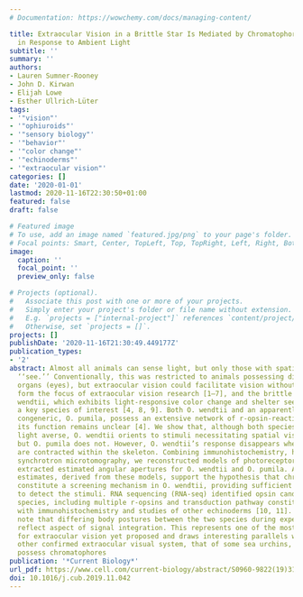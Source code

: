 ```yaml
---
# Documentation: https://wowchemy.com/docs/managing-content/

title: Extraocular Vision in a Brittle Star Is Mediated by Chromatophore Movement
  in Response to Ambient Light
subtitle: ''
summary: ''
authors:
- Lauren Sumner-Rooney
- John D. Kirwan
- Elijah Lowe
- Esther Ullrich-Lüter
tags:
- '"vision"'
- '"ophiuroids"'
- '"sensory biology"'
- '"behavior"'
- '"color change"'
- '"echinoderms"'
- '"extraocular vision"'
categories: []
date: '2020-01-01'
lastmod: 2020-11-16T22:30:50+01:00
featured: false
draft: false

# Featured image
# To use, add an image named `featured.jpg/png` to your page's folder.
# Focal points: Smart, Center, TopLeft, Top, TopRight, Left, Right, BottomLeft, Bottom, BottomRight.
image:
  caption: ''
  focal_point: ''
  preview_only: false

# Projects (optional).
#   Associate this post with one or more of your projects.
#   Simply enter your project's folder or file name without extension.
#   E.g. `projects = ["internal-project"]` references `content/project/deep-learning/index.md`.
#   Otherwise, set `projects = []`.
projects: []
publishDate: '2020-11-16T21:30:49.449177Z'
publication_types:
- '2'
abstract: Almost all animals can sense light, but only those with spatial vision can
  ‘‘see.’’ Conventionally, this was restricted to animals possessing discrete visual
  organs (eyes), but extraocular vision could facilitate vision without eyes. Echinoderms
  form the focus of extraocular vision research [1–7], and the brittle star Ophiocoma
  wendtii, which exhibits light-responsive color change and shelter seeking, became
  a key species of interest [4, 8, 9]. Both O. wendtii and an apparently light-indifferent
  congeneric, O. pumila, possess an extensive network of r-opsin-reactive cells, but
  its function remains unclear [4]. We show that, although both species are strongly
  light averse, O. wendtii orients to stimuli necessitating spatial vision for detection,
  but O. pumila does not. However, O. wendtii’s response disappears when chromatophores
  are contracted within the skeleton. Combining immunohistochemistry, histology, and
  synchrotron microtomography, we reconstructed models of photoreceptors in situ and
  extracted estimated angular apertures for O. wendtii and O. pumila. Angular sensitivity
  estimates, derived from these models, support the hypothesis that chromatophores
  constitute a screening mechanism in O. wendtii, providing sufficient resolving power
  to detect the stimuli. RNA sequencing (RNA-seq) identified opsin candidates in both
  species, including multiple r-opsins and transduction pathway constituents, congruent
  with immunohistochemistry and studies of other echinoderms [10, 11]. Finally, we
  note that differing body postures between the two species during experiments may
  reflect aspect of signal integration. This represents one of the most detailed mechanisms
  for extraocular vision yet proposed and draws interesting parallels with the only
  other confirmed extraocular visual system, that of some sea urchins, which also
  possess chromatophores
publication: '*Current Biology*'
url_pdf: https://www.cell.com/current-biology/abstract/S0960-9822(19)31512-X
doi: 10.1016/j.cub.2019.11.042
---
```

